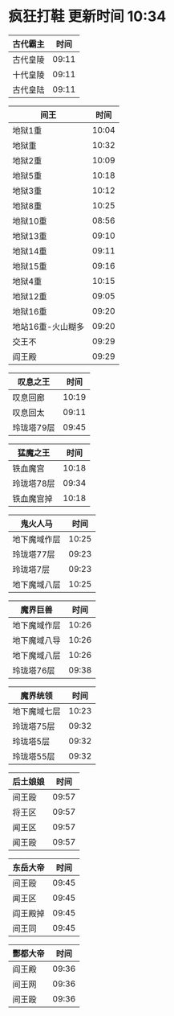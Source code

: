 # 疯狂打鞋 更新时间 10:34

| 古代霸主   | 时间    |
|--------|-------|
| 古代皇陵 | 09:11 |
| 十代皇陵 | 09:11 |
| 古代皇陆 | 09:11 |

| 间王   | 时间    |
|--------|-------|
| 地狱1重 | 10:04 |
| 地狱重 | 10:32 |
| 地狱2重 | 10:09 |
| 地狱5重 | 10:18 |
| 地狱3重 | 10:12 |
| 地狱8重 | 10:25 |
| 地狱10重 | 08:56 |
| 地狱13重 | 09:10 |
| 地狱14重 | 09:11 |
| 地狱15重 | 09:16 |
| 地狱4重 | 10:15 |
| 地狱12重 | 09:05 |
| 地狱16重 | 09:20 |
| 地站16重-火山糊多 | 09:20 |
| 交王不 | 09:29 |
| 阎王殿 | 09:29 |

| 叹息之王   | 时间    |
|--------|-------|
| 叹息回廊 | 10:19 |
| 叹息回太 | 09:11 |
| 玲珑塔79层 | 09:45 |

| 猛魔之王   | 时间    |
|--------|-------|
| 铁血魔宫 | 10:18 |
| 玲珑塔78层 | 09:34 |
| 铁血魔宫掉 | 10:18 |

| 鬼火人马   | 时间    |
|--------|-------|
| 地下魔域作层 | 10:25 |
| 玲珑塔77层 | 09:23 |
| 玲珑塔7层 | 09:23 |
| 地下魔域八层 | 10:25 |

| 魔界巨兽   | 时间    |
|--------|-------|
| 地下魔域作层 | 10:26 |
| 地下魔域八导 | 10:26 |
| 地下魔域八层 | 10:26 |
| 玲珑塔76层 | 09:38 |

| 魔界统领   | 时间    |
|--------|-------|
| 地下魔域七层 | 10:23 |
| 玲珑塔75层 | 09:32 |
| 玲珑塔5层 | 09:32 |
| 玲珑塔55层 | 09:32 |

| 后土娘娘   | 时间    |
|--------|-------|
| 间王殴 | 09:57 |
| 将王区 | 09:57 |
| 闻王区 | 09:57 |
| 闻王殴 | 09:57 |

| 东岳大帝   | 时间    |
|--------|-------|
| 间王殴 | 09:45 |
| 闻王区 | 09:45 |
| 阎王殿掉 | 09:45 |
| 间王同 | 09:45 |

| 酆都大帝   | 时间    |
|--------|-------|
| 阎王殿 | 09:36 |
| 间王网 | 09:36 |
| 间王殴 | 09:36 |